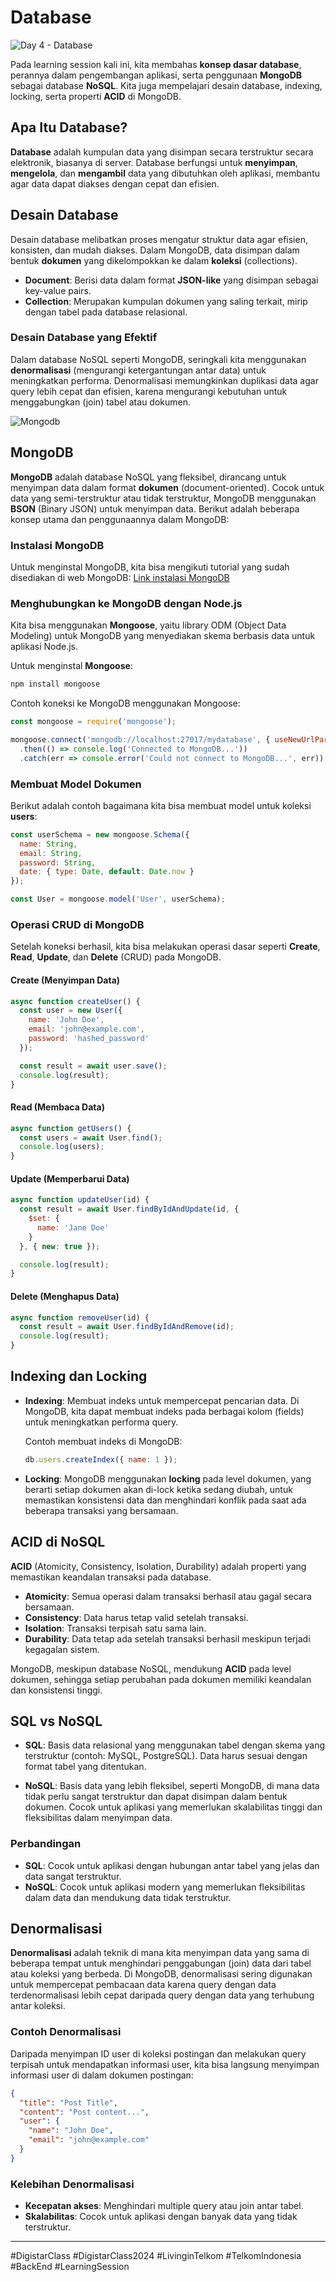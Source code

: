 # Database

![Day 4 - Database](https://github.com/user-attachments/assets/b40e5aba-b9e4-43d4-b476-25bf496266f1)

Pada learning session kali ini, kita membahas **konsep dasar database**, perannya dalam pengembangan aplikasi, serta penggunaan **MongoDB** sebagai database **NoSQL**. Kita juga mempelajari desain database, indexing, locking, serta properti **ACID** di MongoDB.

## Apa Itu Database?
**Database** adalah kumpulan data yang disimpan secara terstruktur secara elektronik, biasanya di server. Database berfungsi untuk **menyimpan**, **mengelola**, dan **mengambil** data yang dibutuhkan oleh aplikasi, membantu agar data dapat diakses dengan cepat dan efisien.

## Desain Database
Desain database melibatkan proses mengatur struktur data agar efisien, konsisten, dan mudah diakses. Dalam MongoDB, data disimpan dalam bentuk **dokumen** yang dikelompokkan ke dalam **koleksi** (collections).

- **Document**: Berisi data dalam format **JSON-like** yang disimpan sebagai key-value pairs.
- **Collection**: Merupakan kumpulan dokumen yang saling terkait, mirip dengan tabel pada database relasional.

### Desain Database yang Efektif
Dalam database NoSQL seperti MongoDB, seringkali kita menggunakan **denormalisasi** (mengurangi ketergantungan antar data) untuk meningkatkan performa. Denormalisasi memungkinkan duplikasi data agar query lebih cepat dan efisien, karena mengurangi kebutuhan untuk menggabungkan (join) tabel atau dokumen.

![Mongodb](https://github.com/user-attachments/assets/15b6933a-da58-4641-99e8-bbb9956e40ec)

## MongoDB

**MongoDB** adalah database NoSQL yang fleksibel, dirancang untuk menyimpan data dalam format **dokumen** (document-oriented). Cocok untuk data yang semi-terstruktur atau tidak terstruktur, MongoDB menggunakan **BSON** (Binary JSON) untuk menyimpan data. Berikut adalah beberapa konsep utama dan penggunaannya dalam MongoDB:

### Instalasi MongoDB
Untuk menginstal MongoDB, kita bisa mengikuti tutorial yang sudah disediakan di web MongoDB:
[Link instalasi MongoDB](https://www.mongodb.com/docs/manual/installation/)

### Menghubungkan ke MongoDB dengan Node.js
Kita bisa menggunakan **Mongoose**, yaitu library ODM (Object Data Modeling) untuk MongoDB yang menyediakan skema berbasis data untuk aplikasi Node.js.

Untuk menginstal **Mongoose**:
```bash
npm install mongoose
```

Contoh koneksi ke MongoDB menggunakan Mongoose:
```javascript
const mongoose = require('mongoose');

mongoose.connect('mongodb://localhost:27017/mydatabase', { useNewUrlParser: true, useUnifiedTopology: true })
  .then(() => console.log('Connected to MongoDB...'))
  .catch(err => console.error('Could not connect to MongoDB...', err));
```

### Membuat Model Dokumen
Berikut adalah contoh bagaimana kita bisa membuat model untuk koleksi **users**:

```javascript
const userSchema = new mongoose.Schema({
  name: String,
  email: String,
  password: String,
  date: { type: Date, default: Date.now }
});

const User = mongoose.model('User', userSchema);
```

### Operasi CRUD di MongoDB
Setelah koneksi berhasil, kita bisa melakukan operasi dasar seperti **Create**, **Read**, **Update**, dan **Delete** (CRUD) pada MongoDB.

#### Create (Menyimpan Data)
```javascript
async function createUser() {
  const user = new User({
    name: 'John Doe',
    email: 'john@example.com',
    password: 'hashed_password'
  });

  const result = await user.save();
  console.log(result);
}
```

#### Read (Membaca Data)
```javascript
async function getUsers() {
  const users = await User.find();
  console.log(users);
}
```

#### Update (Memperbarui Data)
```javascript
async function updateUser(id) {
  const result = await User.findByIdAndUpdate(id, {
    $set: {
      name: 'Jane Doe'
    }
  }, { new: true });

  console.log(result);
}
```

#### Delete (Menghapus Data)
```javascript
async function removeUser(id) {
  const result = await User.findByIdAndRemove(id);
  console.log(result);
}
```

## Indexing dan Locking
- **Indexing**: Membuat indeks untuk mempercepat pencarian data. Di MongoDB, kita dapat membuat indeks pada berbagai kolom (fields) untuk meningkatkan performa query.

  Contoh membuat indeks di MongoDB:
  ```javascript
  db.users.createIndex({ name: 1 });
  ```

- **Locking**: MongoDB menggunakan **locking** pada level dokumen, yang berarti setiap dokumen akan di-lock ketika sedang diubah, untuk memastikan konsistensi data dan menghindari konflik pada saat ada beberapa transaksi yang bersamaan.

## ACID di NoSQL
**ACID** (Atomicity, Consistency, Isolation, Durability) adalah properti yang memastikan keandalan transaksi pada database.

- **Atomicity**: Semua operasi dalam transaksi berhasil atau gagal secara bersamaan.
- **Consistency**: Data harus tetap valid setelah transaksi.
- **Isolation**: Transaksi terpisah satu sama lain.
- **Durability**: Data tetap ada setelah transaksi berhasil meskipun terjadi kegagalan sistem.

MongoDB, meskipun database NoSQL, mendukung **ACID** pada level dokumen, sehingga setiap perubahan pada dokumen memiliki keandalan dan konsistensi tinggi.

## SQL vs NoSQL
- **SQL**: Basis data relasional yang menggunakan tabel dengan skema yang terstruktur (contoh: MySQL, PostgreSQL). Data harus sesuai dengan format tabel yang ditentukan.
  
- **NoSQL**: Basis data yang lebih fleksibel, seperti MongoDB, di mana data tidak perlu sangat terstruktur dan dapat disimpan dalam bentuk dokumen. Cocok untuk aplikasi yang memerlukan skalabilitas tinggi dan fleksibilitas dalam menyimpan data.

### Perbandingan
- **SQL**: Cocok untuk aplikasi dengan hubungan antar tabel yang jelas dan data sangat terstruktur.
- **NoSQL**: Cocok untuk aplikasi modern yang memerlukan fleksibilitas dalam data dan mendukung data tidak terstruktur.

## Denormalisasi
**Denormalisasi** adalah teknik di mana kita menyimpan data yang sama di beberapa tempat untuk menghindari penggabungan (join) data dari tabel atau koleksi yang berbeda. Di MongoDB, denormalisasi sering digunakan untuk mempercepat pembacaan data karena query dengan data terdenormalisasi lebih cepat daripada query dengan data yang terhubung antar koleksi.

### Contoh Denormalisasi
Daripada menyimpan ID user di koleksi postingan dan melakukan query terpisah untuk mendapatkan informasi user, kita bisa langsung menyimpan informasi user di dalam dokumen postingan:

```json
{
  "title": "Post Title",
  "content": "Post content...",
  "user": {
    "name": "John Doe",
    "email": "john@example.com"
  }
}
```

### Kelebihan Denormalisasi
- **Kecepatan akses**: Menghindari multiple query atau join antar tabel.
- **Skalabilitas**: Cocok untuk aplikasi dengan banyak data yang tidak terstruktur.
***
#DigistarClass #DigistarClass2024 #LivinginTelkom #TelkomIndonesia #BackEnd #LearningSession

